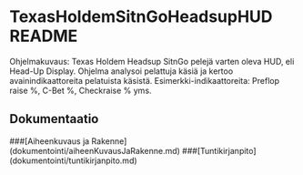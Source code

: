 # TexasHoldemSitnGoHeadsupHUD README

Ohjelmakuvaus: Texas Holdem Headsup SitnGo pelejä varten oleva HUD, eli Head-Up Display. Ohjelma analysoi pelattuja käsiä ja kertoo avainindikaattoreita pelatuista käsistä.
Esimerkki-indikaattoreita: Preflop raise %, C-Bet %, Checkraise % yms.

## Dokumentaatio

###[Aiheenkuvaus ja Rakenne] (dokumentointi/aiheenKuvausJaRakenne.md)
###[Tuntikirjanpito] (dokumentointi/tuntikirjanpito.md)
